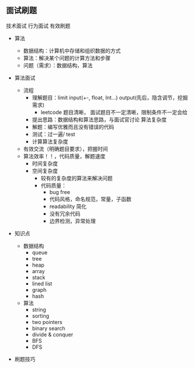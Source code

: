 ## 面试刷题
技术面试 行为面试 
有效刷题
- 算法
    - 数据结构：计算机中存储和组织数据的方式
    - 算法：解决某个问题的计算方法和步骤
    - 问题（需求）：数据结构，算法
- 算法面试
    - 流程
        - 理解题目：limit input(+-, float, Int...) output(先后，隐含调节，挖掘需求) 
            - leetcode 题目清晰， 面试题目不一定清晰，限制条件不一定会给
        - 提出思路：数据结构和算法思路，与面试官讨论 算法复杂度
        - 解题：编写优雅而且没有错误的代码
        - 测试：过一遍/ test
        - 计算算法复杂度
    - 有效交流（明确题目要求），把握时间
    - 算法效率！！，代码质量，解题速度
        - 时间复杂度
        - 空间复杂度 
            - 较有的复杂度的算法来解决问题
            - 代码质量：
                - bug free
                - 代码风格，命名规范，常量，子函数
                - readability 简化
                - 没有冗余代码
                - 边界检测，异常处理
- 知识点
    - 数据结构
        - queue
        - tree
        - heap
        - array
        - stack
        - lined list
        - graph
        - hash
    - 算法
        - string
        - sorting
        - two pointers
        - binary search
        - divide & conquer
        - BFS
        - DFS

- 刷题技巧
